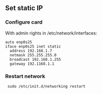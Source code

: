 ## Set static IP
### Configure card
With admin rights in /etc/network/interfaces:
```
auto enp0s25
iface enp0s25 inet static
  address 192.168.1.7
  netmask 255.255.255.0
  broadcast 192.168.1.255
  gateway 192.1168.1.1
```
### Restart network
```
 sudo /etc/init.d/networking restart
```
